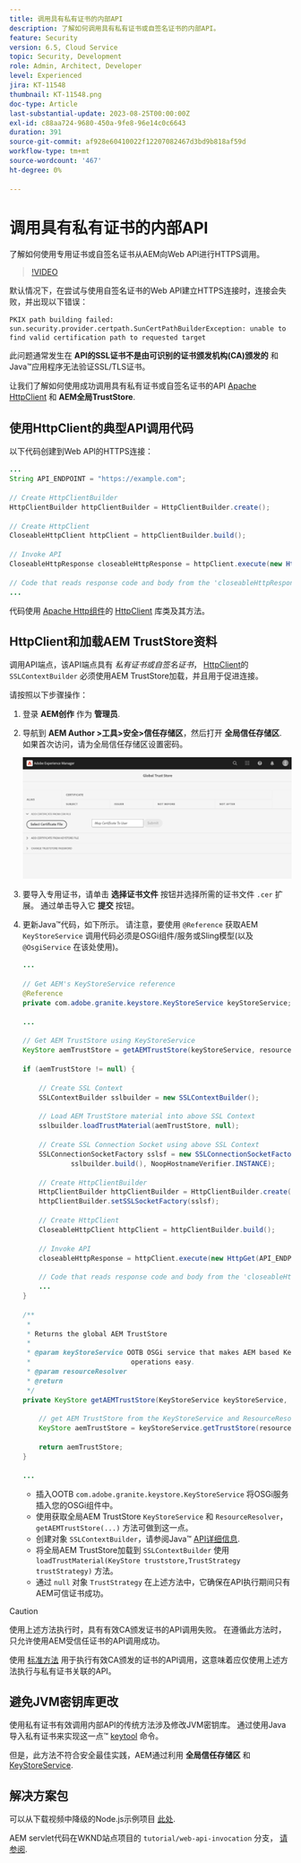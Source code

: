 ```yaml
---
title: 调用具有私有证书的内部API
description: 了解如何调用具有私有证书或自签名证书的内部API。
feature: Security
version: 6.5, Cloud Service
topic: Security, Development
role: Admin, Architect, Developer
level: Experienced
jira: KT-11548
thumbnail: KT-11548.png
doc-type: Article
last-substantial-update: 2023-08-25T00:00:00Z
exl-id: c88aa724-9680-450a-9fe8-96e14c0c6643
duration: 391
source-git-commit: af928e60410022f12207082467d3bd9b818af59d
workflow-type: tm+mt
source-wordcount: '467'
ht-degree: 0%

---
```


# 调用具有私有证书的内部API

了解如何使用专用证书或自签名证书从AEM向Web API进行HTTPS调用。

>[!VIDEO](https://video.tv.adobe.com/v/3424853?quality=12&learn=on)

默认情况下，在尝试与使用自签名证书的Web API建立HTTPS连接时，连接会失败，并出现以下错误：

```
PKIX path building failed: sun.security.provider.certpath.SunCertPathBuilderException: unable to find valid certification path to requested target
```

此问题通常发生在 **API的SSL证书不是由可识别的证书颁发机构(CA)颁发的** 和Java™应用程序无法验证SSL/TLS证书。

让我们了解如何使用成功调用具有私有证书或自签名证书的API [Apache HttpClient](https://hc.apache.org/httpcomponents-client-4.5.x/index.html) 和 **AEM全局TrustStore**.


## 使用HttpClient的典型API调用代码

以下代码创建到Web API的HTTPS连接：

```java
...
String API_ENDPOINT = "https://example.com";

// Create HttpClientBuilder
HttpClientBuilder httpClientBuilder = HttpClientBuilder.create();

// Create HttpClient
CloseableHttpClient httpClient = httpClientBuilder.build();

// Invoke API
CloseableHttpResponse closeableHttpResponse = httpClient.execute(new HttpGet(API_ENDPOINT));

// Code that reads response code and body from the 'closeableHttpResponse' object
...
```

代码使用 [Apache Http组件](https://hc.apache.org/)的 [HttpClient](https://hc.apache.org/httpcomponents-client-4.5.x/index.html) 库类及其方法。


## HttpClient和加载AEM TrustStore资料

调用API端点，该API端点具有 _私有证书或自签名证书_， [HttpClient](https://hc.apache.org/httpcomponents-client-4.5.x/index.html)的 `SSLContextBuilder` 必须使用AEM TrustStore加载，并且用于促进连接。

请按照以下步骤操作：

1. 登录 **AEM创作** 作为 **管理员**.
1. 导航到 **AEM Author >工具>安全>信任存储区**，然后打开 **全局信任存储区**. 如果首次访问，请为全局信任存储区设置密码。

   ![全局信任存储区](assets/internal-api-call/global-trust-store.png)

1. 要导入专用证书，请单击 **选择证书文件** 按钮并选择所需的证书文件 `.cer` 扩展。 通过单击导入它 **提交** 按钮。

1. 更新Java™代码，如下所示。 请注意，要使用 `@Reference` 获取AEM `KeyStoreService` 调用代码必须是OSGi组件/服务或Sling模型(以及 `@OsgiService` 在该处使用)。

   ```java
   ...
   
   // Get AEM's KeyStoreService reference
   @Reference
   private com.adobe.granite.keystore.KeyStoreService keyStoreService;
   
   ...
   
   // Get AEM TrustStore using KeyStoreService
   KeyStore aemTrustStore = getAEMTrustStore(keyStoreService, resourceResolver);
   
   if (aemTrustStore != null) {
   
       // Create SSL Context
       SSLContextBuilder sslbuilder = new SSLContextBuilder();
   
       // Load AEM TrustStore material into above SSL Context
       sslbuilder.loadTrustMaterial(aemTrustStore, null);
   
       // Create SSL Connection Socket using above SSL Context
       SSLConnectionSocketFactory sslsf = new SSLConnectionSocketFactory(
               sslbuilder.build(), NoopHostnameVerifier.INSTANCE);
   
       // Create HttpClientBuilder
       HttpClientBuilder httpClientBuilder = HttpClientBuilder.create();
       httpClientBuilder.setSSLSocketFactory(sslsf);
   
       // Create HttpClient
       CloseableHttpClient httpClient = httpClientBuilder.build();
   
       // Invoke API
       closeableHttpResponse = httpClient.execute(new HttpGet(API_ENDPOINT));
   
       // Code that reads response code and body from the 'closeableHttpResponse' object
       ...
   } 
   
   /**
    * 
    * Returns the global AEM TrustStore
    * 
    * @param keyStoreService OOTB OSGi service that makes AEM based KeyStore
    *                         operations easy.
    * @param resourceResolver
    * @return
    */
   private KeyStore getAEMTrustStore(KeyStoreService keyStoreService, ResourceResolver resourceResolver) {
   
       // get AEM TrustStore from the KeyStoreService and ResourceResolver
       KeyStore aemTrustStore = keyStoreService.getTrustStore(resourceResolver);
   
       return aemTrustStore;
   }
   
   ...
   ```

   * 插入OOTB `com.adobe.granite.keystore.KeyStoreService` 将OSGi服务插入您的OSGi组件中。
   * 使用获取全局AEM TrustStore `KeyStoreService` 和 `ResourceResolver`， `getAEMTrustStore(...)` 方法可做到这一点。
   * 创建对象 `SSLContextBuilder`，请参阅Java™ [API详细信息](https://javadoc.io/static/org.apache.httpcomponents/httpcore/4.4.8/index.html?org/apache/http/ssl/SSLContextBuilder.html).
   * 将全局AEM TrustStore加载到 `SSLContextBuilder` 使用 `loadTrustMaterial(KeyStore truststore,TrustStrategy trustStrategy)` 方法。
   * 通过 `null` 对象 `TrustStrategy` 在上述方法中，它确保在API执行期间只有AEM可信证书成功。


>[!CAUTION]
>
>使用上述方法执行时，具有有效CA颁发证书的API调用失败。 在遵循此方法时，只允许使用AEM受信任证书的API调用成功。
>
>使用 [标准方法](#prototypical-api-invocation-code-using-httpclient) 用于执行有效CA颁发的证书的API调用，这意味着应仅使用上述方法执行与私有证书关联的API。

## 避免JVM密钥库更改

使用私有证书有效调用内部API的传统方法涉及修改JVM密钥库。 通过使用Java导入私有证书来实现这一点™ [keytool](https://docs.oracle.com/en/java/javase/11/tools/keytool.html#GUID-5990A2E4-78E3-47B7-AE75-6D1826259549) 命令。

但是，此方法不符合安全最佳实践，AEM通过利用 **全局信任存储区** 和 [KeyStoreService](https://javadoc.io/doc/com.adobe.aem/aem-sdk-api/latest/com/adobe/granite/keystore/KeyStoreService.html).


## 解决方案包

可以从下载视频中降级的Node.js示例项目 [此处](assets/internal-api-call/REST-APIs.zip).

AEM servlet代码在WKND站点项目的 `tutorial/web-api-invocation` 分支， [请参阅](https://github.com/adobe/aem-guides-wknd/tree/tutorial/web-api-invocation/core/src/main/java/com/adobe/aem/guides/wknd/core/servlets).
